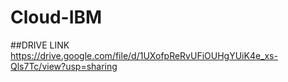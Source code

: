 # Cloud-IBM
##DRIVE LINK
https://drive.google.com/file/d/1UXofpReRvUFiOUHgYUiK4e_xs-Qls7Tc/view?usp=sharing
